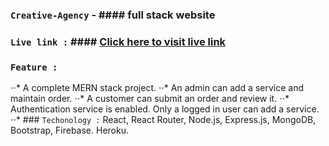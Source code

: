 ### `Creative-Agency` - #### full stack website

### `Live link :` #### [Click here to visit live link](https://creative-agency-33a1d.web.app/)

### `Feature :`
⋅⋅* A complete MERN stack project. 
⋅⋅* An admin can add a service and maintain order.
⋅⋅* A customer can submit an order and review it.
⋅⋅* Authentication service is enabled. Only a logged in user can add a service.
⋅⋅* ### `Techonology :` React, React Router, Node.js, Express.js, MongoDB, Bootstrap, Firebase. Heroku.



